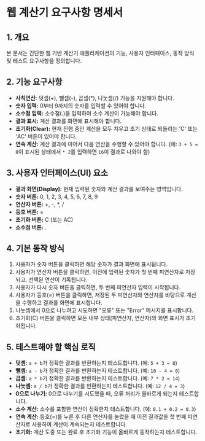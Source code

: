 # 웹 계산기 요구사항 명세서

## 1. 개요
본 문서는 간단한 웹 기반 계산기 애플리케이션의 기능, 사용자 인터페이스, 동작 방식 및 테스트 요구사항을 정의합니다.

## 2. 기능 요구사항
-   **사칙연산:** 덧셈(+), 뺄셈(-), 곱셈(*), 나눗셈(/) 기능을 지원해야 합니다.
-   **숫자 입력:** 0부터 9까지의 숫자를 입력할 수 있어야 합니다.
-   **소수점 입력:** 소수점(.)을 입력하여 소수 계산이 가능해야 합니다.
-   **결과 표시:** 계산 결과를 화면에 표시해야 합니다.
-   **초기화(Clear):** 현재 진행 중인 계산을 모두 지우고 초기 상태로 되돌리는 'C' 또는 'AC' 버튼이 있어야 합니다.
-   **연속 계산:** 계산 결과에 이어서 다음 연산을 수행할 수 있어야 합니다. (예: `3 + 5 = 8`이 표시된 상태에서 `* 2`를 입력하면 `16`이 결과로 나와야 함)

## 3. 사용자 인터페이스(UI) 요소
-   **결과 화면(Display):** 현재 입력된 숫자와 계산 결과를 보여주는 영역입니다.
-   **숫자 버튼:** 0, 1, 2, 3, 4, 5, 6, 7, 8, 9
-   **연산자 버튼:** +, -, *, /
-   **등호 버튼:** =
-   **초기화 버튼:** C (또는 AC)
-   **소수점 버튼:** .

## 4. 기본 동작 방식
1.  사용자가 숫자 버튼을 클릭하면 해당 숫자가 결과 화면에 표시됩니다.
2.  사용자가 연산자 버튼을 클릭하면, 이전에 입력된 숫자가 첫 번째 피연산자로 저장되고, 선택된 연산이 기록됩니다.
3.  사용자가 다시 숫자 버튼을 클릭하면, 두 번째 피연산자 입력이 시작됩니다.
4.  사용자가 등호(=) 버튼을 클릭하면, 저장된 두 피연산자와 연산자를 바탕으로 계산을 수행하고 결과를 화면에 표시합니다.
5.  나눗셈에서 0으로 나누려고 시도하면 "오류" 또는 "Error" 메시지를 표시합니다.
6.  초기화(C) 버튼을 클릭하면 모든 내부 상태(피연산자, 연산자)와 화면 표시가 초기화됩니다.

## 5. 테스트해야 할 핵심 로직
-   **덧셈:** `a + b`가 정확한 결과를 반환하는지 테스트합니다. (예: `5 + 3 = 8`)
-   **뺄셈:** `a - b`가 정확한 결과를 반환하는지 테스트합니다. (예: `10 - 4 = 6`)
-   **곱셈:** `a * b`가 정확한 결과를 반환하는지 테스트합니다. (예: `7 * 2 = 14`)
-   **나눗셈:** `a / b`가 정확한 결과를 반환하는지 테스트합니다. (예: `12 / 4 = 3`)
-   **0으로 나누기:** 0으로 나누기를 시도했을 때, 오류 처리가 올바르게 되는지 테스트합니다.
-   **소수 계산:** 소수를 포함한 연산이 정확한지 테스트합니다. (예: `0.1 + 0.2 = 0.3`)
-   **연속 계산:** 등호(=)를 누른 후 다른 연산자를 눌렀을 때 이전 결과값을 첫 번째 피연산자로 사용하여 계산이 계속되는지 테스트합니다.
-   **초기화:** 계산 도중 또는 완료 후 초기화 기능이 올바르게 동작하는지 테스트합니다.
